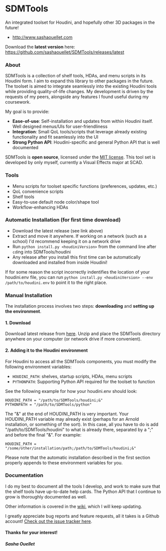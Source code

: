 SDMTools
====

An integrated toolset for Houdini, and hopefully other 3D packages in the future!

- http://www.sashaouellet.com

Download the **latest version** here:
https://github.com/sashaouellet/SDMTools/releases/latest


### About

SDMTools is a collection of shelf tools, HDAs, and menu scripts in its Houdini form. I aim to expand this library to other packages in the future.
The toolset is aimed to integrate seamlessly into the existing Houdini tools while providing quality-of-life changes.
My development is driven by the requests of my peers, alongside any features I found useful during my coursework.

My goal is to provide:
- **Ease-of-use**: Self-installation and updates from within Houdini itself. Well designed menus/UIs for user-friendliness
- **Integration**: Small QoL tools/scripts that leverage already existing functionality and fit seamlessly into the UI
- **Strong Python API**: Houdini-specific and general Python API that is well documented

SDMTools is **open source**, licensed under the [MIT license](https://github.com/sashaouellet/SDMTools/blob/master/LICENSE). This tool set is developed by only myself, currently a Visual Effects major at SCAD.


### Tools

- Menu scripts for toolset specific functions (preferences, updates, etc.)
- QoL convenience scripts
- Shelf tools
- Easy-to-use default node color/shape tool
- Workflow-enhancing HDAs


### Automatic Installation (for first time download)

- Download the latest release (see link above)
- Extract and move it anywhere. If working on a network (such as a school) I'd recommend keeping it on a network drive
- Run `python install.py <houdiniVersion>` from the command line after `cd`ing into SDMTools/houdini
- Any release after you install this first time can be automatically downloaded and installed from inside Houdini!

If for some reason the script incorrectly indentifies the location of your houdini.env file, you can run `python install.py <houdiniVersion> --env /path/to/houdini.env` to point it to the right place.

### Manual Installation

The installation process involves two steps: **downloading** and
**setting up the environment**.

#### 1. Download

Download latest release from [here](https://github.com/sashaouellet/SDMTools/releases/latest). Unzip and place the SDMTools directory anywhere on your computer (or network drive if more convenient).

#### 2. Adding it to the Houdini environment

For Houdini to access all the SDMTools components, you must modify the following environment variables:

- `HOUDINI_PATH`: shelves, startup scripts, HDAs, menu scripts
- `PYTHONPATH`: Supporting Python API required for the toolset to function

See the following example for how your houdini.env should look:

```
HOUDINI_PATH = "/path/to/SDMTools/houdini;&"
PYTHONPATH = "/path/to/SDMTools/python"
```

The "&" at the end of HOUDINI_PATH is very important. Your HOUDINI_PATH variable may already exist (perhaps for an Arnold installation, or something of the sort). In this case, all you have to do is add "/path/to/SDMTools/houdini" to what is already there, separated by a ";" and before the final "&". For example:

```
HOUDINI_PATH = "/some/other/installation/path;/path/to/SDMTools/houdini;&"
```

Please note that the automatic installation described in the first section properly appends to these environment variables for you.

### Documentation

I do my best to document all the tools I develop, and work to make sure that the shelf tools have up-to-date help cards. The Python API that I continue to grow is thoroughly documented as well.

Other information is covered in the [wiki](https://github.com/sashaouellet/SDMTools/wiki), which I will keep updating.

I greatly appreciate bug reports and feature requests, all it takes is a Github account!
[Check out the issue tracker here](https://github.com/sashaouellet/SDMTools/issues?state=open).

#### Thanks for your interest!
##### Sasha Ouellet
